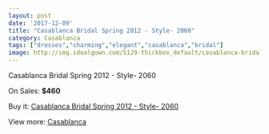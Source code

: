```yaml
---
layout: post
date: '2017-12-09'
title: "Casablanca Bridal Spring 2012 - Style- 2060"
category: Casablanca
tags: ["dresses","charming","elegant","casablanca","bridal"]
image: http://img.idealgown.com/5129-thickbox_default/casablanca-bridal-spring-2012-style-2060.jpg
---
```

Casablanca Bridal Spring 2012 - Style- 2060

On Sales: **$460**
<a href="https://www.idealgown.com/en/casablanca/2293-casablanca-bridal-spring-2012-style-2060.html"><amp-img layout="responsive" width="600" height="600" src="//img.idealgown.com/5129-thickbox_default/casablanca-bridal-spring-2012-style-2060.jpg" alt="Casablanca Bridal Spring 2012 - Style- 2060 0" /></a>
<a href="https://www.idealgown.com/en/casablanca/2293-casablanca-bridal-spring-2012-style-2060.html"><amp-img layout="responsive" width="600" height="600" src="//img.idealgown.com/5128-thickbox_default/casablanca-bridal-spring-2012-style-2060.jpg" alt="Casablanca Bridal Spring 2012 - Style- 2060 1" /></a>
<a href="https://www.idealgown.com/en/casablanca/2293-casablanca-bridal-spring-2012-style-2060.html"><amp-img layout="responsive" width="600" height="600" src="//img.idealgown.com/5127-thickbox_default/casablanca-bridal-spring-2012-style-2060.jpg" alt="Casablanca Bridal Spring 2012 - Style- 2060 2" /></a>

Buy it: [Casablanca Bridal Spring 2012 - Style- 2060](https://www.idealgown.com/en/casablanca/2293-casablanca-bridal-spring-2012-style-2060.html "Casablanca Bridal Spring 2012 - Style- 2060")

View more: [Casablanca](https://www.idealgown.com/en/31-casablanca "Casablanca")